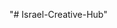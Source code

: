 <!-- Demo : https://648da51c0335767fb168d47c--clinquant-lebkuchen-d976ba.netlify.app/ 
![screencapture-localhost-3000-2023-06-17-18_04_20](https://github.com/sunil9813/Educal-Online-Courses/assets/67497228/85282c81-9851-4cb5-8c6b-65053c582fa5) -->
"# Israel-Creative-Hub" 
 
